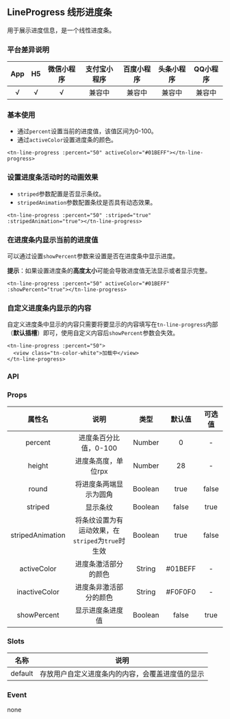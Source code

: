 ## LineProgress 线形进度条 <to-api/>


<demo-model url="/componentsPage/progress/progress"></demo-model>


用于展示进度信息，是一个线性进度条。



### 平台差异说明

|  App   |  H5  | 微信小程序 | 支付宝小程序 | 百度小程序 | 头条小程序 | QQ小程序 |
| :----: | :--: | :--------: | :----------: | :--------: | :--------: | :------: |
| √ |  √   |     √      |    兼容中    |   兼容中   |   兼容中   |  兼容中  |



### 基本使用

- 通过`percent`设置当前的进度值，该值区间为0-100。
- 通过`activeColor`设置进度条的颜色。

```vue
<tn-line-progress :percent="50" activeColor="#01BEFF"></tn-line-progress>
```



### 设置进度条活动时的动画效果

- `striped`参数配置是否显示条纹。
- `stripedAnimation`参数配置条纹是否具有动态效果。

```vue
<tn-line-progress :percent="50" :striped="true" :stripedAnimation="true"></tn-line-progress>
```



### 在进度条内显示当前的进度值

可以通过设置`showPercent`参数来设置是否在进度条中显示进度。

**提示**：如果设置进度条的**高度太小**可能会导致进度值无法显示或者显示完整。

```vue
<tn-line-progress :percent="50" activeColor="#01BEFF" :showPercent="true"></tn-line-progress>
```



### 自定义进度条内显示的内容

自定义进度条中显示的内容只需要将要显示的内容填写在`tn-line-progress`内部（**默认插槽**）即可，使用自定义内容后`showPercent`参数会失效。

```vue
<tn-line-progress :percent="50">
  <view class="tn-color-white">加载中</view>
</tn-line-progress>
```



### API

### Props

|      属性名      |                       说明                        |  类型   | 默认值  | 可选值 |
| :--------------: | :-----------------------------------------------: | :-----: | :-----: | :----: |
|     percent      |               进度条百分比值，0-100               | Number  |    0    |   -    |
|      height      |                进度条高度，单位rpx                | Number  |   28    |   -    |
|      round       |              将进度条两端显示为圆角               | Boolean |  true   | false  |
|     striped      |                     显示条纹                      | Boolean |  false  |  true  |
| stripedAnimation | 将条纹设置为有运动效果，在`striped`为`true`时生效 | Boolean |  true   | false  |
|   activeColor    |               进度条激活部分的颜色                | String  | #01BEFF |   -    |
|  inactiveColor   |              进度条非激活部分的颜色               | String  | #F0F0F0 |   -    |
|   showPercent    |                 显示进度条进度值                  | Boolean |  false  |  true  |



### Slots

|  名称   |                       说明                       |
| :-----: | :----------------------------------------------: |
| default | 存放用户自定义进度条内的内容，会覆盖进度值的显示 |



### Event

none
